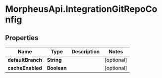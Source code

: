 # MorpheusApi.IntegrationGitRepoConfig

## Properties

Name | Type | Description | Notes
------------ | ------------- | ------------- | -------------
**defaultBranch** | **String** |  | [optional] 
**cacheEnabled** | **Boolean** |  | [optional] 


